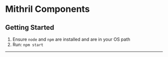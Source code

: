 # Mithril Components


## Getting Started

1. Ensure `node` and `npm` are installed and are in your OS path
2. Run: `npm start`


---

